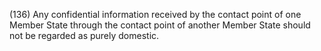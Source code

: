 (136) Any confidential information received by the contact point of one Member State through the contact point of another Member State should not be regarded as purely domestic.